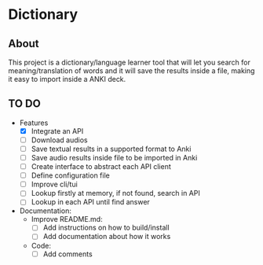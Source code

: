 # Dictionary

## About

This project is a dictionary/language learner tool that will let you search
for meaning/translation of words and it will save the results inside a file,
making it easy to import inside a ANKI deck.

## TO DO

- Features
  - [x] Integrate an API
  - [ ] Download audios
  - [ ] Save textual results in a supported format to Anki
  - [ ] Save audio results inside file to be imported in Anki
  - [ ] Create interface to abstract each API client
  - [ ] Define configuration file
  - [ ] Improve cli/tui
  - [ ] Lookup firstly at memory, if not found, search in API
  - [ ] Lookup in each API until find answer
- Documentation:
  - Improve README.md:
    - [ ] Add instructions on how to build/install
    - [ ] Add documentation about how it works
  - Code:
    - [ ] Add comments

